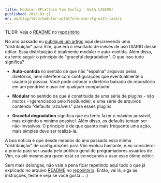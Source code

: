```yaml
---
title: Modular XPlatform Vim Config - With LASERS!
published: 2013-03-11
en: en/blog/tech/modular-xplatform-vim-cfg-with-lasers
---
```


TL;DR: Veja o [README](https://github.com/joaopizani/modular-xplatform-vim-cfg/blob/master/README.md)
no [repositório](https://github.com/joaopizani/modular-xplatform-vim-cfg)

No ano passado eu [publiquei um artigo][1] aqui descrevendo uma "distribuição" para Vim,
que era o resultado de meses de uso DIÁRIO desse editor.
Essa distribuição é totalmente modular e auto-contida.
Além disso, eu tento seguir o princípio de "graceful degradation".
O que isso tudo significa?

  * **Auto-contida** no sentido de que não "espalha" arquivos pelos diretórios, nem interfere com configurações que eventualmente o usuário já possua.
    Você pode colocar o diretório baixado do repositório em um pendrive e usar em qualquer computador

  * **Modular** no sentido de que é constituída de uma série de plugins - não muitos - (gerenciados pelo NeoBundle), e uma série de arquivos contendo "defaults razoáveis" para esses plugins.

  * **Graceful degradation** significa que eu tento fazer o máximo possível, mas exigindo o mínimo possível.
    Além disso, os defaults tentam ser não-invasivos.
    O princípio é de que quanto mais frequente uma ação, mais simples deve ser realizá-la.

A boa notícia é que desde meados do ano passado essa minha "distribuição" de configurações para Vim evoluiu bastante,
e eu considero-a pronta para ser usada pelo público geral de programadores usuários de Vim, ou até mesmo pra quem está só começando a usar esse ótimo editor.

Sem mais delongas, não vale a pena ficar repetindo aqui tudo o que já explicado no arquivo [README][2] no [repositório][3].
Então, vai lá, siga as instruções, teste e veja se você gosta... :)

[1]: </pt/blog/tech/modular-xplatform-vim-cfg>
[2]: <https://github.com/joaopizani/modular-xplatform-vim-cfg/blob/master/README.md>
[3]: <https://github.com/joaopizani/modular-xplatform-vim-cfg>
